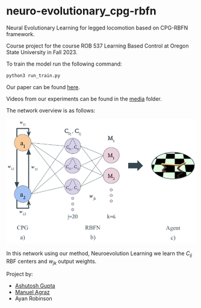 # neuro-evolutionary_cpg-rbfn

Neural Evolutionary Learning for legged locomotion based on CPG-RBFN framework.

Course project for the course ROB 537 Learning Based Control at Oregon State University in Fall 2023.

To train the model run the following command:

``` bash
python3 run_train.py
```

Our paper can be found [here](./media/paper.pdf).

Videos from our experiments can be found in the [media](./media) folder.

The network overview is as follows:

![Network Overview](./media/network.png)

In this network using our method, Neuroevolution Learning we learn the $C_{ij}$ RBF centers and $w_{jk}$ output weights.

Project by:

- [Ashutosh Gupta](https://github.com/Ashutosh781)
- [Manuel Agraz](https://github.com/Magraz)
- Ayan Robinson
